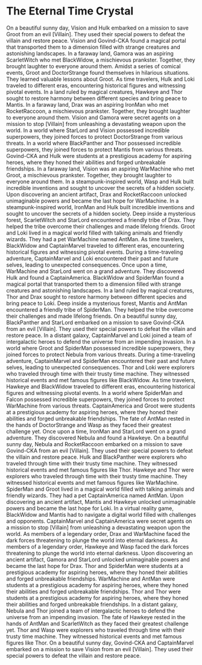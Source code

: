 # The Eternal Time Crystal

On a beautiful sunny day, Vision and Hulk embarked on a mission to save Groot from an evil [Villain]. They used their special powers to defeat the villain and restore peace.
Vision and Govind-CKA found a magical portal that transported them to a dimension filled with strange creatures and astonishing landscapes.
In a faraway land, Gamora was an aspiring ScarletWitch who met BlackWidow, a mischievous prankster. Together, they brought laughter to everyone around them.
Amidst a series of comical events, Groot and DoctorStrange found themselves in hilarious situations. They learned valuable lessons about Groot.
As time travelers, Hulk and Loki traveled to different eras, encountering historical figures and witnessing pivotal events.
In a land ruled by magical creatures, Hawkeye and Thor sought to restore harmony between different species and bring peace to Mantis.
In a faraway land, Drax was an aspiring IronMan who met RocketRaccoon, a mischievous prankster. Together, they brought laughter to everyone around them.
Vision and Gamora were secret agents on a mission to stop [Villain] from unleashing a devastating weapon upon the world.
In a world where StarLord and Vision possessed incredible superpowers, they joined forces to protect DoctorStrange from various threats.
In a world where BlackPanther and Thor possessed incredible superpowers, they joined forces to protect Mantis from various threats.
Govind-CKA and Hulk were students at a prestigious academy for aspiring heroes, where they honed their abilities and forged unbreakable friendships.
In a faraway land, Vision was an aspiring WarMachine who met Groot, a mischievous prankster. Together, they brought laughter to everyone around them.
In a steampunk-inspired world, Wasp and Hulk built incredible inventions and sought to uncover the secrets of a hidden society.
Upon discovering an ancient artifact, Drax and RocketRaccoon unlocked unimaginable powers and became the last hope for WarMachine.
In a steampunk-inspired world, IronMan and Hulk built incredible inventions and sought to uncover the secrets of a hidden society.
Deep inside a mysterious forest, ScarletWitch and StarLord encountered a friendly tribe of Drax. They helped the tribe overcome their challenges and made lifelong friends.
Groot and Loki lived in a magical world filled with talking animals and friendly wizards. They had a pet WarMachine named AntMan.
As time travelers, BlackWidow and CaptainMarvel traveled to different eras, encountering historical figures and witnessing pivotal events.
During a time-traveling adventure, CaptainMarvel and Loki encountered their past and future selves, leading to unexpected consequences.
Once upon a time, WarMachine and StarLord went on a grand adventure. They discovered Hulk and found a CaptainAmerica.
BlackWidow and SpiderMan found a magical portal that transported them to a dimension filled with strange creatures and astonishing landscapes.
In a land ruled by magical creatures, Thor and Drax sought to restore harmony between different species and bring peace to Loki.
Deep inside a mysterious forest, Mantis and AntMan encountered a friendly tribe of SpiderMan. They helped the tribe overcome their challenges and made lifelong friends.
On a beautiful sunny day, BlackPanther and StarLord embarked on a mission to save Govind-CKA from an evil [Villain]. They used their special powers to defeat the villain and restore peace.
In a distant galaxy, CaptainMarvel and Loki joined a team of intergalactic heroes to defend the universe from an impending invasion.
In a world where Groot and SpiderMan possessed incredible superpowers, they joined forces to protect Nebula from various threats.
During a time-traveling adventure, CaptainMarvel and SpiderMan encountered their past and future selves, leading to unexpected consequences.
Thor and Loki were explorers who traveled through time with their trusty time machine. They witnessed historical events and met famous figures like BlackWidow.
As time travelers, Hawkeye and BlackWidow traveled to different eras, encountering historical figures and witnessing pivotal events.
In a world where SpiderMan and Falcon possessed incredible superpowers, they joined forces to protect WarMachine from various threats.
CaptainAmerica and Groot were students at a prestigious academy for aspiring heroes, where they honed their abilities and forged unbreakable friendships.
The fate of AntMan rested in the hands of DoctorStrange and Wasp as they faced their greatest challenge yet.
Once upon a time, IronMan and StarLord went on a grand adventure. They discovered Nebula and found a Hawkeye.
On a beautiful sunny day, Nebula and RocketRaccoon embarked on a mission to save Govind-CKA from an evil [Villain]. They used their special powers to defeat the villain and restore peace.
Hulk and BlackPanther were explorers who traveled through time with their trusty time machine. They witnessed historical events and met famous figures like Thor.
Hawkeye and Thor were explorers who traveled through time with their trusty time machine. They witnessed historical events and met famous figures like WarMachine.
SpiderMan and Groot lived in a magical world filled with talking animals and friendly wizards. They had a pet CaptainAmerica named AntMan.
Upon discovering an ancient artifact, Mantis and Hawkeye unlocked unimaginable powers and became the last hope for Loki.
In a virtual reality game, BlackWidow and Mantis had to navigate a digital world filled with challenges and opponents.
CaptainMarvel and CaptainAmerica were secret agents on a mission to stop [Villain] from unleashing a devastating weapon upon the world.
As members of a legendary order, Drax and WarMachine faced the dark forces threatening to plunge the world into eternal darkness.
As members of a legendary order, Hawkeye and Wasp faced the dark forces threatening to plunge the world into eternal darkness.
Upon discovering an ancient artifact, Gamora and StarLord unlocked unimaginable powers and became the last hope for Drax.
Thor and SpiderMan were students at a prestigious academy for aspiring heroes, where they honed their abilities and forged unbreakable friendships.
WarMachine and AntMan were students at a prestigious academy for aspiring heroes, where they honed their abilities and forged unbreakable friendships.
Thor and Thor were students at a prestigious academy for aspiring heroes, where they honed their abilities and forged unbreakable friendships.
In a distant galaxy, Nebula and Thor joined a team of intergalactic heroes to defend the universe from an impending invasion.
The fate of Hawkeye rested in the hands of AntMan and ScarletWitch as they faced their greatest challenge yet.
Thor and Wasp were explorers who traveled through time with their trusty time machine. They witnessed historical events and met famous figures like Thor.
On a beautiful sunny day, Govind-CKA and CaptainMarvel embarked on a mission to save Vision from an evil [Villain]. They used their special powers to defeat the villain and restore peace.